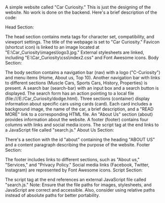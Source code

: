 A simple website called "Car Curiosity." This is just the designing of the website. No work is done on the backend. Here's a brief description of the code:

Head Section:

The head section contains meta tags for character set, compatibility, and viewport settings.
The title of the webpage is set to "Car Curiosity."
Favicon (shortcut icon) is linked to an image located at "E:\Car_Curiosity\images\logo3.jpg."
External stylesheets are linked, including "E:\Car_Curiosity\css\index2.css" and Font Awesome icons.
Body Section:

The body section contains a navigation bar (nav) with a logo ("C-Curiosity") and menu items (Home, About us, Top 10).
Another navigation bar with links to different sections (Muscle Cars, Sports Cars, History, Properties) is present.
A search bar (search-bar) with an input box and a search button is displayed.
The search form has an action pointing to a local file (file:///E:/Car_Curiosity/dodge.html).
Three sections (container) display information about specific cars using cards (card).
Each card includes a background image, the name of the car, a brief description, and a "READ MORE" link to a corresponding HTML file.
An "About Us" section (about) provides information about the website.
A footer (footer) contains four columns with links and social media icons.
The script tag at the end links to a JavaScript file called "search.js."
About Us Section:

There's a section with the id "about" containing the heading "ABOUT US" and a content paragraph describing the purpose of the website.
Footer Section:

The footer includes links to different sections, such as "About us," "Services," and "Privacy Policy."
Social media links (Facebook, Twitter, Instagram) are represented by Font Awesome icons.
Script Section:

The script tag at the end references an external JavaScript file called "search.js."
Note: Ensure that the file paths for images, stylesheets, and JavaScript are correct and accessible. Also, consider using relative paths instead of absolute paths for better portability.
